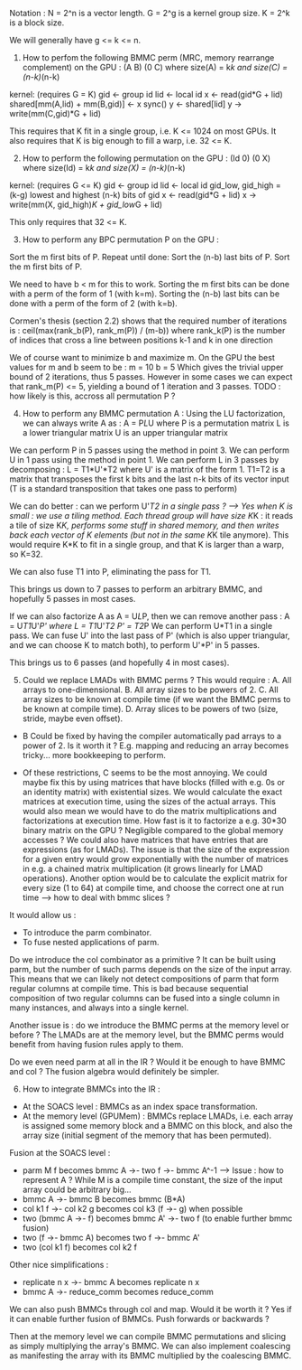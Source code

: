 Notation : N = 2^n is a vector length.
           G = 2^g is a kernel group size.
           K = 2^k is a block size.

We will generally have g <= k <= n.

1. How to perfom the following BMMC perm (MRC, memory rearrange complement) on the GPU :
  (A B)
  (0 C) where size(A) = k*k and size(C) = (n-k)*(n-k)
      
kernel: (requires G = K)
  gid <- group id
  lid <- local id
  x <- read(gid*G + lid)
  shared[mm(A,lid) + mm(B,gid)] <- x
  sync()
  y <- shared[lid]
  y -> write(mm(C,gid)*G + lid)

This requires that K fit in a single group, i.e. K <= 1024 on most GPUs.
It also requires that K is big enough to fill a warp, i.e. 32 <= K.

2. How to perform the following permutation on the GPU :
  (Id 0)
  (0  X) where size(Id) = k*k and size(X) = (n-k)*(n-k)

kernel: (requires G <= K)
  gid <- group id
  lid <- local id
  gid_low, gid_high = (k-g) lowest and highest (n-k) bits of gid
  x <- read(gid*G + lid)
  x -> write(mm(X, gid_high)*K + gid_low*G + lid)

This only requires that 32 <= K.

3. How to perform any BPC permutation P on the GPU :

Sort the m first bits of P.
Repeat until done:
  Sort the (n-b) last bits of P.
  Sort the m first bits of P.

We need to have b < m for this to work.
Sorting the m first bits can be done with a perm of the form of 1 (with k=m).
Sorting the (n-b) last bits can be done with a perm of the form of 2 (with k=b).

Cormen's thesis (section 2.2) shows that the required number of iterations is :
  ceil(max(rank_b(P), rank_m(P)) / (m-b))
    where rank_k(P) is the number of indices that cross a line between positions k-1 and k in one direction

We of course want to minimize b and maximize m. On the GPU the best values for m and b seem to be :
  m = 10
  b = 5
Which gives the trivial upper bound of 2 iterations, thus 5 passes.
However in some cases we can expect that rank_m(P) <= 5, yielding a bound of 1 iteration and 3 passes. TODO : how likely is this, accross all permutation P ?

4. How to perform any BMMC permutation A :
Using the LU factorization, we can always write A as :
  A = P*L*U
    where P is a permutation matrix
          L is a lower triangular matrix
          U is an upper triangular matrix

We can perform P in 5 passes using the method in point 3.
We can perform U in 1 pass using the method in point 1.
We can perform L in 3 passes by decomposing :
  L = T1*U'*T2
    where U' is a matrix of the form 1.
          T1=T2 is a matrix that transposes the first k bits and the last n-k bits of its vector input (T is a standard transposition that takes one pass to perform)

We can do better : can we perform U'*T2 in a single pass ?
--> Yes when K is small : we use a tiling method. Each thread group will have size K*K : it reads a tile of size K*K, performs some stuff in shared memory, and then writes back each vector of K elements (but not in the same K*K tile anymore). This would require K*K to fit in a single group, and that K is larger than a warp, so K=32.

We can also fuse T1 into P, eliminating the pass for T1.

This brings us down to 7 passes to perform an arbitrary BMMC, and hopefully 5 passes in most cases.

If we can also factorize A as A = U*L*P, then we can remove another pass :
  A = U*T1*U'*P'
    where L = T1*U'*T2
          P' = T2*P
We can perform U*T1 in a single pass.
We can fuse U' into the last pass of P' (which is also upper triangular, and we can choose K to match both), to perform U'*P' in 5 passes.

This brings us to 6 passes (and hopefully 4 in most cases).

5. Could we replace LMADs with BMMC perms ? 
This would require :
A. All arrays to one-dimensional.
B. All array sizes to be powers of 2.
C. All array sizes to be known at compile time (if we want the BMMC perms to be known at compile time).
D. Array slices to be powers of two (size, stride, maybe even offset).

- B Could be fixed by having the compiler automatically pad arrays to a power of 2.
Is it worth it ? E.g. mapping and reducing an array becomes tricky... more bookkeeping to perform.

- Of these restrictions, C seems to be the most annoying. 
We could maybe fix this by using matrices that have blocks (filled with e.g. 0s or an identity matrix) with existential sizes. We would calculate the exact matrices at execution time, using the sizes of the actual arrays. This would also mean we would have to do the matrix multiplications and factorizations at execution time. How fast is it to factorize a e.g. 30*30 binary matrix on the GPU ? Negligible compared to the global memory accesses ?
We could also have matrices that have entries that are expressions (as for LMADs). The issue is that the size of the expression for a given entry would grow exponentially with the number of matrices in e.g. a chained matrix multiplication (it grows linearly for LMAD operations).
Another option would be to calculate the explicit matrix for every size (1 to 64) at compile time, and choose the correct one at run time --> how to deal with bmmc slices ? 



It would allow us :
- To introduce the parm combinator.
- To fuse nested applications of parm.

Do we introduce the col combinator as a primitive ? It can be built using parm, but the number of such parms depends on the size of the input array.
This means that we can likely not detect compositions of parm that form regular columns at compile time. This is bad because sequential composition of two regular columns can be fused into a single column in many instances, and always into a single kernel. 

Another issue is : do we introduce the BMMC perms at the memory level or before ? The LMADs are at the memory level, but the BMMC perms would benefit from having fusion rules apply to them.

Do we even need parm at all in the IR ? Would it be enough to have BMMC and col ?
The fusion algebra would definitely be simpler.

6. How to integrate BMMCs into the IR :
- At the SOACS level : BMMCs as an index space transformation.
- At the memory level (GPUMem) : BMMCs replace LMADs, i.e. each array is assigned some memory block and a BMMC on this block, and also the array size (initial segment of the memory that has been permuted).

Fusion at the SOACS level :
- parm M f becomes bmmc A ->- two f ->- bmmc A^-1
  --> Issue : how to represent A ? While M is a compile time constant, the size of the input array could be arbitrary big...
- bmmc A ->- bmmc B becomes bmmc (B*A)
- col k1 f ->- col k2 g becomes col k3 (f ->- g) when possible
- two (bmmc A ->- f) becomes bmmc A' ->- two f (to enable further bmmc fusion)
- two (f ->- bmmc A) becomes two f ->- bmmc A' 
- two (col k1 f) becomes col k2 f

Other nice simplifications :
- replicate n x ->- bmmc A becomes replicate n x
- bmmc A ->- reduce_comm becomes reduce_comm

We can also push BMMCs through col and map. Would it be worth it ?
Yes if it can enable further fusion of BMMCs. Push forwards or backwards ?

Then at the memory level we can compile BMMC permutations and slicing as simply multiplying the array's BMMC. We can also implement coalescing as manifesting the array with its BMMC multiplied by the coalescing BMMC.
